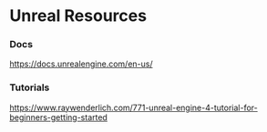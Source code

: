 # Unreal Resources

### Docs

https://docs.unrealengine.com/en-us/

### Tutorials

https://www.raywenderlich.com/771-unreal-engine-4-tutorial-for-beginners-getting-started
